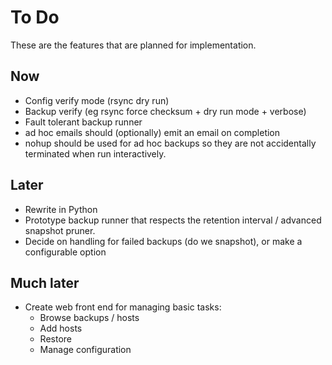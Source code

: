 # To Do

These are the features that are planned for implementation.

## Now

* Config verify mode (rsync dry run)
* Backup verify (eg rsync force checksum + dry run mode + verbose)
* Fault tolerant backup runner
* ad hoc emails should (optionally) emit an email on completion
* nohup should be used for ad hoc backups so they are not accidentally
terminated when run interactively.

## Later

* Rewrite in Python
* Prototype backup runner that respects the retention interval / advanced
snapshot pruner.
* Decide on handling for failed backups (do we snapshot), or make a configurable
option

## Much later

* Create web front end for managing basic tasks:
  - Browse backups / hosts
  - Add hosts
  - Restore
  - Manage configuration